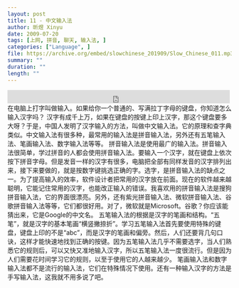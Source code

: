 ```yaml
---
layout: post
title: 11 - 中文输入法
author: 昕煜 Xinyu
date: 2009-07-20
tags: [上网, 拼音, 聊天, 输入法, ]
categories: ["Language", ]
file: https://archive.org/embed/slowchinese_201909/Slow_Chinese_011.mp3
summary: ""
duration: ""
length: ""
---
```


<iframe src="https://archive.org/embed/slowchinese_201909/Slow_Chinese_011.mp3" width="500" height="30" frameborder="0" webkitallowfullscreen="true" mozallowfullscreen="true" allowfullscreen></iframe>
在电脑上打字叫做输入。如果给你一个普通的、写满拉丁字母的键盘，你知道怎么输入汉字吗？
汉字有成千上万，如果在键盘的按键上印上汉字，那这个键盘要多大呀？于是，中国人发明了汉字输入的方法，叫做中文输入法。它的原理和查字典类似。中文输入法有很多种，最常用的输入法是拼音输入法，另外还有五笔输入法、笔画输入法、数字输入法等等。
拼音输入法是使用最广的输入法。拼音输入法很简单，学过拼音的人都会使用拼音输入法。要输入一个汉字，就在键盘上依次按下拼音字母。但是发音一样的汉字有很多，电脑把全部有同样发音的汉字排列出来，接下来要做的，就是按数字键挑选正确的字。选字，是拼音输入法的缺点之一。为了提高输入的效率，软件设计者把常用的汉字放在前面。现在的软件越来越聪明，它能记住常用的汉字，也能改正输入的错误。我喜欢用的拼音输入法是搜狗拼音输入法，它的界面很漂亮。另外，还有紫光拼音输入法、微软拼音输入法、谷歌拼音输入法等等，它们都很好用。对了，微软就是Microsoft。谷歌？你应该能猜出来，它是Google的中文名。
五笔输入法的根据是汉字的笔画和结构。“五笔”，就是汉字的基本笔画“横竖撇捺折”。学习五笔输入法首先要使用特殊的键盘，键盘上印的不是“abc”，而是汉字的笔画和偏旁。然后，人们还要背几句口诀，这样才能快速地找到正确的按键。因为五笔输入法几乎不需要选字，当人们熟悉它的规则后，可以又快又准地输入汉字，所以五笔输入法一度很流行。但是因为人们需要花时间学习它的规则，以至于使用它的人越来越少。
笔画输入法和数字输入法都不是流行的输入法，它们在特殊情况下使用。还有一种输入汉字的方法是手写输入法，这我就不用多说了吧。
 
